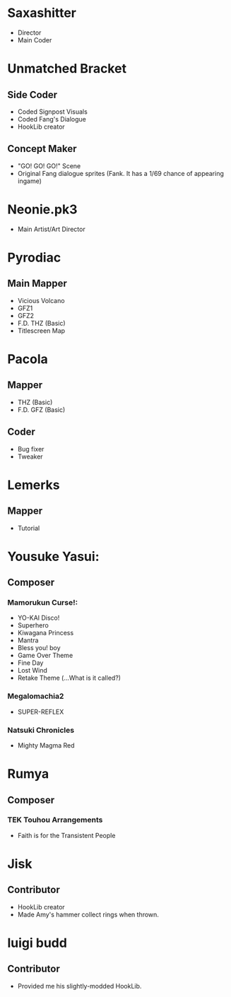 # Saxashitter
- Director
- Main Coder

# Unmatched Bracket
## Side Coder
- Coded Signpost Visuals
- Coded Fang's Dialogue
- HookLib creator
## Concept Maker
- "GO! GO! GO!" Scene
- Original Fang dialogue sprites (Fank. It has a 1/69 chance of appearing ingame)

# Neonie.pk3
- Main Artist/Art Director

# Pyrodiac
## Main Mapper
- Vicious Volcano
- GFZ1
- GFZ2
- F.D. THZ (Basic)
- Titlescreen Map

# Pacola
## Mapper
- THZ (Basic)
- F.D. GFZ (Basic)
## Coder
- Bug fixer
- Tweaker

# Lemerks
## Mapper
- Tutorial

# Yousuke Yasui:
## Composer
### Mamorukun Curse!:
- YO-KAI Disco!
- Superhero
- Kiwagana Princess
- Mantra
- Bless you! boy
- Game Over Theme
- Fine Day
- Lost Wind
- Retake Theme (...What is it called?)
### Megalomachia2
- SUPER-REFLEX
### Natsuki Chronicles
- Mighty Magma Red

# Rumya
## Composer
### TEK Touhou Arrangements
- Faith is for the Transistent People

# Jisk
## Contributor
- HookLib creator
- Made Amy's hammer collect rings when thrown.

# luigi budd
## Contributor
- Provided me his slightly-modded HookLib.